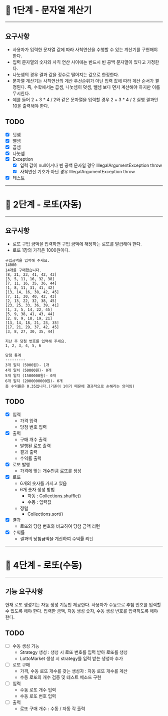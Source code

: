 # 🚀 1단계 - 문자열 계산기

--- 

## 요구사항
- 사용자가 입력한 문자열 값에 따라 사칙연산을 수행할 수 있는 계산기를 구현해야 한다.
- 입력 문자열의 숫자와 사칙 연산 사이에는 반드시 빈 공백 문자열이 있다고 가정한다.
- 나눗셈의 경우 결과 값을 정수로 떨어지는 값으로 한정한다.
- 문자열 계산기는 사칙연산의 계산 우선순위가 아닌 입력 값에 따라 계산 순서가 결정된다. 즉, 수학에서는 곱셈, 나눗셈이 덧셈, 뺄셈 보다 먼저 계산해야 하지만 이를 무시한다.
- 예를 들어 2 + 3 * 4 / 2와 같은 문자열을 입력할 경우 2 + 3 * 4 / 2 실행 결과인 10을 출력해야 한다.

## TODO
- [x] 덧셈
- [x] 뺄셈
- [x] 곱셈
- [x] 나눗셈
- [x] Exception
  - [x] 입력 값이 null이거나 빈 공백 문자일 경우 IllegalArgumentException throw
  - [x] 사칙연산 기호가 아닌 경우 IllegalArgumentException throw
- [x] 테스트

---

# 🚀 2단계 - 로또(자동)

---

## 요구사항
- 로또 구입 금액을 입력하면 구입 금액에 해당하는 로또를 발급해야 한다.
- 로또 1장의 가격은 1000원이다.
~~~
구입금액을 입력해 주세요.
14000
14개를 구매했습니다.
[8, 21, 23, 41, 42, 43]
[3, 5, 11, 16, 32, 38]
[7, 11, 16, 35, 36, 44]
[1, 8, 11, 31, 41, 42]
[13, 14, 16, 38, 42, 45]
[7, 11, 30, 40, 42, 43]
[2, 13, 22, 32, 38, 45]
[23, 25, 33, 36, 39, 41]
[1, 3, 5, 14, 22, 45]
[5, 9, 38, 41, 43, 44]
[2, 8, 9, 18, 19, 21]
[13, 14, 18, 21, 23, 35]
[17, 21, 29, 37, 42, 45]
[3, 8, 27, 30, 35, 44]

지난 주 당첨 번호를 입력해 주세요.
1, 2, 3, 4, 5, 6

당첨 통계
---------
3개 일치 (5000원)- 1개
4개 일치 (50000원)- 0개
5개 일치 (1500000원)- 0개
6개 일치 (2000000000원)- 0개
총 수익률은 0.35입니다.(기준이 1이기 때문에 결과적으로 손해라는 의미임)
~~~

## TODO
- [x] 입력
  - 가격 입력
  - 당첨 번호 입력
- [x] 출력
  - 구매 개수 출력
  - 발행된 로또 출력
  - 결과 출력
  - 수익률 출력
- [x] 로또 발행
  - 가격에 맞는 개수만큼 로또를 생성
- [x] 로또
  - 6개의 숫자를 가지고 있음
  - 6개 숫자 생성 방법 
    - 자동 : Collections.shuffle()
    - 수동 : 입력값
  - 정렬
    - Collections.sort()
- [x] 결과
  - 로또와 당첨 번호와 비교하여 당첨 금액 리턴
- [x] 수익률
  - 결과의 당첨금액을 계산하여 수익률 리턴

--- 

# 🚀 4단계 - 로또(수동)

---

## 기능 요구사항
현재 로또 생성기는 자동 생성 기능만 제공한다. 사용자가 수동으로 추첨 번호를 입력할 수 있도록 해야 한다.
입력한 금액, 자동 생성 숫자, 수동 생성 번호를 입력하도록 해야 한다.


## TODO
- [ ] 수동 생성 기능
  - Strategy 생성 : 생성 시 로또 번호를 입력 받아 로또를 생성
  - LottoMarket 생성 시 strategy를 입력 받는 생성자 추가
- [ ] 로또 구매
  - 가격, 수동 로또 개수를 갖는 생성자 : 자동 로또 개수를 계산
  - 수동 로또의 개수 검증 및 테스트 메소드 구현
- [ ] 입력
  - 수동 로또 개수 입력
  - 수동 로또 번호 입력
- [ ] 출력
  - 로또 구매 개수 : 수동 / 자동 각 출력
